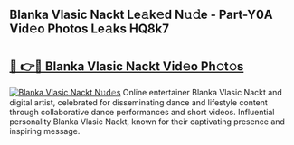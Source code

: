 ## Blanka Vlasic Nackt Le𝚊k𝚎d N𝚞𝚍e - Part-Y0A Vid𝚎o Photos Le𝚊ks HQ8k7

# <h2><a href="http://fb8olr.evod.top/?m=Blanka+Vlasic+Nackt">🔗 👉🔴 Blanka Vlasic Nackt Vid𝚎o Ph𝚘t𝚘s</a></h2>

[![Blanka Vlasic Nackt N𝚞d𝚎s](https://i.imgur.com/8V9OHl7.gif)](http://fb8olr.evod.top/?m=Blanka+Vlasic+Nackt)
Online entertainer Blanka Vlasic Nackt and digital artist, celebrated for disseminating dance and lifestyle content through collaborative dance performances and short videos. Influential personality Blanka Vlasic Nackt, known for their captivating presence and inspiring message. 
